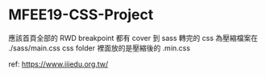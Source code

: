 # MFEE19-CSS-Project

應該首頁全部的 RWD breakpoint 都有 cover 到
sass 轉完的 css 為壓縮檔案在 ./sass/main.css
css folder 裡面放的是壓縮後的 .min.css

ref: https://www.iiiedu.org.tw/
